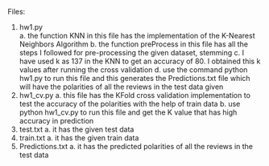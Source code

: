 Files:
1. hw1.py   
    a. the function KNN in this file has the implementation of the K-Nearest Neighbors Algorithm
    b. the function preProcess in this file has all the steps I followed for pre-processing the given dataset, stemming
    c. I have used k as 137 in the KNN to get an accuracy of 80. I obtained this k values after running the cross validation
    d. use the command python hw1.py to run this file and this generates the Predictions.txt file which will have the polarities of all the reviews in the test data given
2. hw1_cv.py 
    a. this file has the KFold cross validation implementation to test the accuracy of the polarities with the help of train data
    b. use python hw1_cv.py to run this file and get the K value that has high accuracy in prediction
3. test.txt
    a. it has the given test data
4. train.txt
    a. it has the given train data
5. Predictions.txt
    a. it has the predicted polarities of all the reviews in the test data